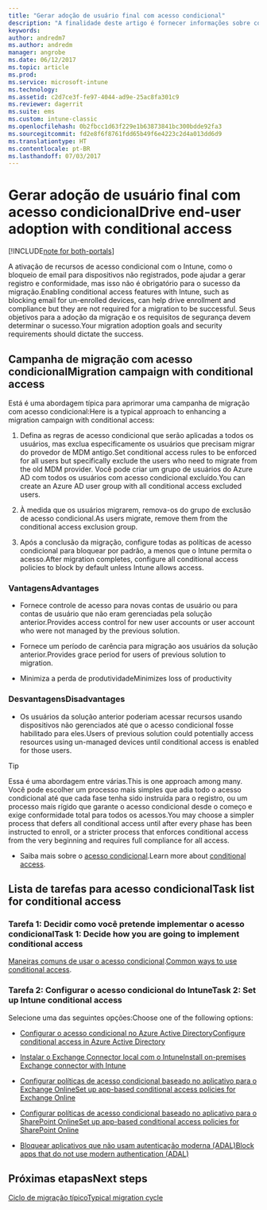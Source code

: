 ```yaml
---
title: "Gerar adoção de usuário final com acesso condicional"
description: "A finalidade deste artigo é fornecer informações sobre como usar o acesso condicional para gerar registro no Intune."
keywords: 
author: andredm7
ms.author: andredm
manager: angrobe
ms.date: 06/12/2017
ms.topic: article
ms.prod: 
ms.service: microsoft-intune
ms.technology: 
ms.assetid: c2d7ce3f-fe97-4044-ad9e-25ac8fa301c9
ms.reviewer: dagerrit
ms.suite: ems
ms.custom: intune-classic
ms.openlocfilehash: 0b2fbcc1d63f229e1b63873841bc300bdde92fa3
ms.sourcegitcommit: fd2e8f6f8761fdd65b49f6e4223c2d4a013dd6d9
ms.translationtype: HT
ms.contentlocale: pt-BR
ms.lasthandoff: 07/03/2017
---
```

# <span data-ttu-id="ddf12-103">Gerar adoção de usuário final com acesso condicional</span><span class="sxs-lookup"><span data-stu-id="ddf12-103">Drive end-user adoption with conditional access</span></span>
<a id="drive-end-user-adoption-with-conditional-access" class="xliff"></a>

[!INCLUDE[note for both-portals](./includes/note-for-both-portals.md)]

<span data-ttu-id="ddf12-104">A ativação de recursos de acesso condicional com o Intune, como o bloqueio de email para dispositivos não registrados, pode ajudar a gerar registro e conformidade, mas isso não é obrigatório para o sucesso da migração.</span><span class="sxs-lookup"><span data-stu-id="ddf12-104">Enabling conditional access features with Intune, such as blocking email for un-enrolled devices, can help drive enrollment and compliance but they are not required for a migration to be successful.</span></span> <span data-ttu-id="ddf12-105">Seus objetivos para a adoção da migração e os requisitos de segurança devem determinar o sucesso.</span><span class="sxs-lookup"><span data-stu-id="ddf12-105">Your migration adoption goals and security requirements should dictate the success.</span></span>

## <span data-ttu-id="ddf12-106">Campanha de migração com acesso condicional</span><span class="sxs-lookup"><span data-stu-id="ddf12-106">Migration campaign with conditional access</span></span>
<a id="migration-campaign-with-conditional-access" class="xliff"></a>

<span data-ttu-id="ddf12-107">Está é uma abordagem típica para aprimorar uma campanha de migração com acesso condicional:</span><span class="sxs-lookup"><span data-stu-id="ddf12-107">Here is a typical approach to enhancing a migration campaign with conditional access:</span></span>

1.  <span data-ttu-id="ddf12-108">Defina as regras de acesso condicional que serão aplicadas a todos os usuários, mas exclua especificamente os usuários que precisam migrar do provedor de MDM antigo.</span><span class="sxs-lookup"><span data-stu-id="ddf12-108">Set conditional access rules to be enforced for all users but specifically exclude the users who need to migrate from the old MDM provider.</span></span> <span data-ttu-id="ddf12-109">Você pode criar um grupo de usuários do Azure AD com todos os usuários com acesso condicional excluído.</span><span class="sxs-lookup"><span data-stu-id="ddf12-109">You can create an Azure AD user group with all conditional access excluded users.</span></span>

2.  <span data-ttu-id="ddf12-110">À medida que os usuários migrarem, remova-os do grupo de exclusão de acesso condicional.</span><span class="sxs-lookup"><span data-stu-id="ddf12-110">As users migrate, remove them from the conditional access exclusion group.</span></span>

3.  <span data-ttu-id="ddf12-111">Após a conclusão da migração, configure todas as políticas de acesso condicional para bloquear por padrão, a menos que o Intune permita o acesso.</span><span class="sxs-lookup"><span data-stu-id="ddf12-111">After migration completes, configure all conditional access policies to block by default unless Intune allows access.</span></span>

### <span data-ttu-id="ddf12-112">Vantagens</span><span class="sxs-lookup"><span data-stu-id="ddf12-112">Advantages</span></span>
<a id="advantages" class="xliff"></a>

-   <span data-ttu-id="ddf12-113">Fornece controle de acesso para novas contas de usuário ou para contas de usuário que não eram gerenciadas pela solução anterior.</span><span class="sxs-lookup"><span data-stu-id="ddf12-113">Provides access control for new user accounts or user account who were not managed by the previous solution.</span></span>

-   <span data-ttu-id="ddf12-114">Fornece um período de carência para migração aos usuários da solução anterior.</span><span class="sxs-lookup"><span data-stu-id="ddf12-114">Provides grace period for users of previous solution to migration.</span></span>

-   <span data-ttu-id="ddf12-115">Minimiza a perda de produtividade</span><span class="sxs-lookup"><span data-stu-id="ddf12-115">Minimizes loss of productivity</span></span>

### <span data-ttu-id="ddf12-116">Desvantagens</span><span class="sxs-lookup"><span data-stu-id="ddf12-116">Disadvantages</span></span>
<a id="disadvantages" class="xliff"></a>

-   <span data-ttu-id="ddf12-117">Os usuários da solução anterior poderiam acessar recursos usando dispositivos não gerenciados até que o acesso condicional fosse habilitado para eles.</span><span class="sxs-lookup"><span data-stu-id="ddf12-117">Users of previous solution could potentially access resources using un-managed devices until conditional access is enabled for those users.</span></span>

> [!TIP]
> <span data-ttu-id="ddf12-118">Essa é uma abordagem entre várias.</span><span class="sxs-lookup"><span data-stu-id="ddf12-118">This is one approach among many.</span></span> <span data-ttu-id="ddf12-119">Você pode escolher um processo mais simples que adia todo o acesso condicional até que cada fase tenha sido instruída para o registro, ou um processo mais rígido que garante o acesso condicional desde o começo e exige conformidade total para todos os acessos.</span><span class="sxs-lookup"><span data-stu-id="ddf12-119">You may choose a simpler process that defers all conditional access until after every phase has been instructed to enroll, or a stricter process that enforces conditional access from the very beginning and requires full compliance for all access.</span></span>

-   <span data-ttu-id="ddf12-120">Saiba mais sobre o [acesso condicional](/intune/conditional-access).</span><span class="sxs-lookup"><span data-stu-id="ddf12-120">Learn more about [conditional access](/intune/conditional-access).</span></span>

## <span data-ttu-id="ddf12-121">Lista de tarefas para acesso condicional</span><span class="sxs-lookup"><span data-stu-id="ddf12-121">Task list for conditional access</span></span>
<a id="task-list-for-conditional-access" class="xliff"></a>

### <span data-ttu-id="ddf12-122">Tarefa 1: Decidir como você pretende implementar o acesso condicional</span><span class="sxs-lookup"><span data-stu-id="ddf12-122">Task 1: Decide how you are going to implement conditional access</span></span>
<a id="task-1-decide-how-you-are-going-to-implement-conditional-access" class="xliff"></a>

<span data-ttu-id="ddf12-123">[Maneiras comuns de usar o acesso condicional](/intune/conditional-access-intune-common-ways-use).</span><span class="sxs-lookup"><span data-stu-id="ddf12-123">[Common ways to use conditional access](/intune/conditional-access-intune-common-ways-use).</span></span>

### <span data-ttu-id="ddf12-124">Tarefa 2: Configurar o acesso condicional do Intune</span><span class="sxs-lookup"><span data-stu-id="ddf12-124">Task 2: Set up Intune conditional access</span></span>
<a id="task-2-set-up-intune-conditional-access" class="xliff"></a>

<span data-ttu-id="ddf12-125">Selecione uma das seguintes opções:</span><span class="sxs-lookup"><span data-stu-id="ddf12-125">Choose one of the following options:</span></span>

-   [<span data-ttu-id="ddf12-126">Configurar o acesso condicional no Azure Active Directory</span><span class="sxs-lookup"><span data-stu-id="ddf12-126">Configure conditional access in Azure Active Directory</span></span>](https://docs.microsoft.com/azure/active-directory/active-directory-conditional-access-azure-portal)

-   [<span data-ttu-id="ddf12-127">Instalar o Exchange Connector local com o Intune</span><span class="sxs-lookup"><span data-stu-id="ddf12-127">Install on-premises Exchange connector with Intune</span></span>](/intune/exchange-connector-install)

-   [<span data-ttu-id="ddf12-128">Configurar políticas de acesso condicional baseado no aplicativo para o Exchange Online</span><span class="sxs-lookup"><span data-stu-id="ddf12-128">Set up app-based conditional access policies for Exchange Online</span></span>](/intune/app-based-conditional-access-intune-exchange-online-create)

-   [<span data-ttu-id="ddf12-129">Configurar políticas de acesso condicional baseado no aplicativo para o SharePoint Online</span><span class="sxs-lookup"><span data-stu-id="ddf12-129">Set up app-based conditional access policies for SharePoint Online</span></span>](/intune/app-based-conditional-access-intune-sharepoint-online-create)

-   [<span data-ttu-id="ddf12-130">Bloquear aplicativos que não usam autenticação moderna (ADAL)</span><span class="sxs-lookup"><span data-stu-id="ddf12-130">Block apps that do not use modern authentication (ADAL)</span></span>](/intune/app-modern-authentication-block)

## <span data-ttu-id="ddf12-131">Próximas etapas</span><span class="sxs-lookup"><span data-stu-id="ddf12-131">Next steps</span></span>
<a id="next-steps" class="xliff"></a>

[<span data-ttu-id="ddf12-132">Ciclo de migração típico</span><span class="sxs-lookup"><span data-stu-id="ddf12-132">Typical migration cycle</span></span>](migration-guide-cycle.md)
